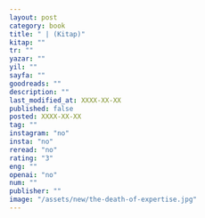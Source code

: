 ```yaml
---
layout: post
category: book
title: " | (Kitap)"
kitap: ""
tr: ""
yazar: ""
yil: ""
sayfa: ""
goodreads: ""
description: ""
last_modified_at: XXXX-XX-XX
published: false
posted: XXXX-XX-XX
tag: ""
instagram: "no"
insta: "no"
reread: "no"
rating: "3"
eng: ""
openai: "no"
num: ""
publisher: ""
image: "/assets/new/the-death-of-expertise.jpg"
---
```

